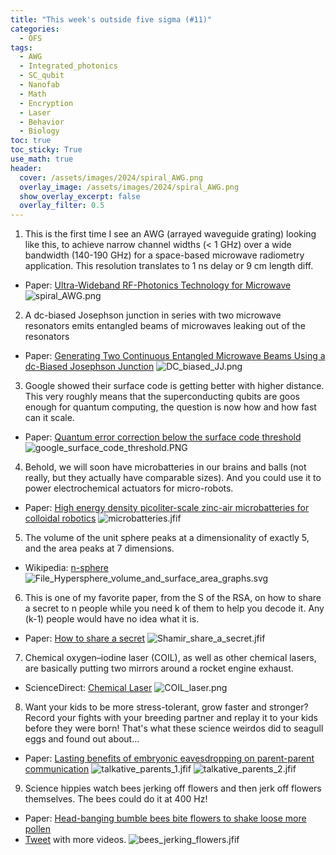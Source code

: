 ```yaml
---
title: "This week's outside five sigma (#11)"
categories:
  - OFS
tags:
  - AWG
  - Integrated_photonics
  - SC_qubit
  - Nanofab
  - Math
  - Encryption
  - Laser
  - Behavior
  - Biology
toc: true
toc_sticky: True
use_math: true
header:
  cover: /assets/images/2024/spiral_AWG.png
  overlay_image: /assets/images/2024/spiral_AWG.png
  show_overlay_excerpt: false
  overlay_filter: 0.5
---
```



1. This is the first time I see an AWG (arrayed waveguide grating) looking like this, to achieve narrow channel widths (< 1 GHz) over a wide bandwidth (140-190 GHz) for a space-based microwave radiometry application. This resolution translates to 1 ns delay or 9 cm length diff.
- Paper: [Ultra-Wideband RF-Photonics Technology for Microwave](https://ieeexplore.ieee.org/stamp/stamp.jsp?arnumber=10659116)
![spiral_AWG.png](/assets/images/2024/spiral_AWG.png)


2. A dc-biased Josephson junction in series with two microwave resonators emits entangled beams of microwaves leaking out of the resonators
- Paper: [Generating Two Continuous Entangled Microwave Beams Using a dc-Biased Josephson Junction](https://journals.aps.org/prx/abstract/10.1103/PhysRevX.11.031008)
![DC_biased_JJ.png](/assets/images/2024/DC_biased_JJ.png)


3. Google showed their surface code is getting better with higher distance. This very roughly means that the superconducting qubits are goos enough for quantum computing, the question is now how and how fast can it scale.
- Paper: [Quantum error correction below the surface code threshold](https://arxiv.org/abs/2408.13687)
![google_surface_code_threshold.PNG](/assets/images/2024/google_surface_code_threshold.PNG)


4. Behold, we will soon have microbatteries in our brains and balls (not really, but they actually have comparable sizes). And you could use it to power electrochemical actuators for micro-robots.
- Paper: [High energy density picoliter-scale zinc-air microbatteries for colloidal robotics](https://www.science.org/doi/10.1126/scirobotics.ade4642)
![microbatteries.jfif](/assets/images/2024/microbatteries.jfif)


5. The volume of the unit sphere peaks at a dimensionality of exactly 5, and the area peaks at 7 dimensions.
- Wikipedia: [n-sphere](https://en.wikipedia.org/wiki/N-sphere)
![File_Hypersphere_volume_and_surface_area_graphs.svg](/assets/images/2024/File_Hypersphere_volume_and_surface_area_graphs.svg)


6. This is one of my favorite paper, from the S of the RSA, on how to share a secret to n people while you need k of them to help you decode it. Any (k-1) people would have no idea what it is.
- Paper: [How to share a secret](https://dl.acm.org/doi/abs/10.1145/359168.359176)
![Shamir_share_a_secret.jfif](/assets/images/2024/Shamir_share_a_secret.jfif)

7. Chemical oxygen–iodine laser (COIL), as well as other chemical lasers, are basically putting two mirrors around a rocket engine exhaust.
- ScienceDirect: [Chemical Laser](https://www.sciencedirect.com/topics/physics-and-astronomy/chemical-laser)
![COIL_laser.png](/assets/images/2024/COIL_laser.png)

8. Want your kids to be more stress-tolerant, grow faster and stronger? Record your fights with your breeding partner and replay it to your kids before they were born! That's what these science weirdos did to seagull eggs and found out about...
- Paper: [Lasting benefits of embryonic eavesdropping on parent-parent communication](https://www.science.org/doi/full/10.1126/sciadv.adn8542)
![talkative_parents_1.jfif](/assets/images/2024/talkative_parents_1.jfif)
![talkative_parents_2.jfif](/assets/images/2024/talkative_parents_2.jfif)

9. Science hippies watch bees jerking off flowers and then jerk off flowers themselves. The bees could do it at 400 Hz!
- Paper: [Head-banging bumble bees bite flowers to shake loose more pollen](https://www.science.org/content/article/head-banging-bumble-bees-bite-flowers-shake-loose-more-pollen)
- [Tweet](https://x.com/jwt0625/status/1829893872232906925) with more videos.
![bees_jerking_flowers.jfif](/assets/images/2024/bees_jerking_flowers.jfif)




